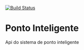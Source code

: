 [![Build Status](https://travis-ci.org/deividbatfish2/ponto-inteligente-api.svg?branch=master)](https://travis-ci.org/deividbatfish2/ponto-inteligente-api)
# Ponto Inteligente
Api do sistema de ponto inteligente
